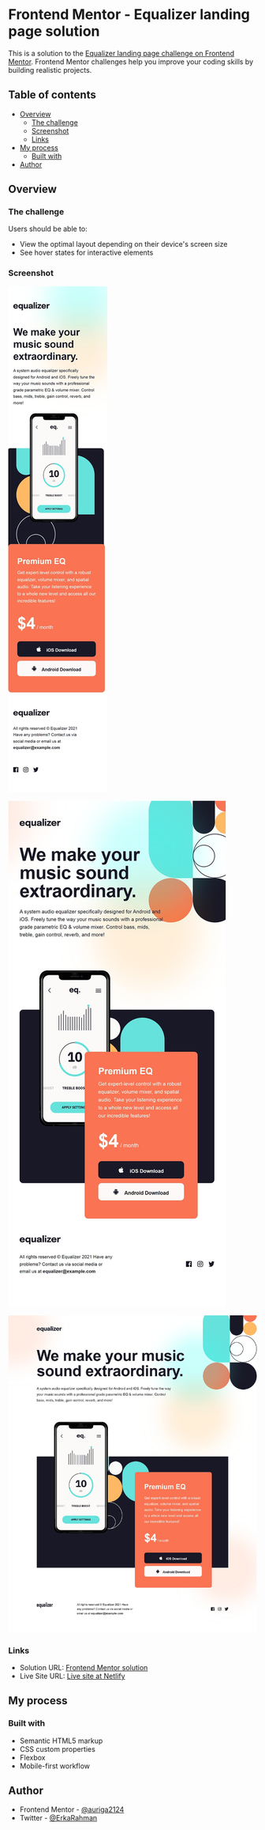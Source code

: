 # Frontend Mentor - Equalizer landing page solution

This is a solution to the [Equalizer landing page challenge on Frontend Mentor](https://www.frontendmentor.io/challenges/equalizer-landing-page-7VJ4gp3DE). Frontend Mentor challenges help you improve your coding skills by building realistic projects. 

## Table of contents

- [Overview](#overview)
  - [The challenge](#the-challenge)
  - [Screenshot](#screenshot)
  - [Links](#links)
- [My process](#my-process)
  - [Built with](#built-with)
- [Author](#author)

## Overview

### The challenge

Users should be able to:

- View the optimal layout depending on their device's screen size
- See hover states for interactive elements

### Screenshot

![](./screenshot/mobile.jpg)

![](./screenshot/tablet.jpg)

![](./screenshot/desktop.jpg)


### Links

- Solution URL: [Frontend Mentor solution](https://www.frontendmentor.io/solutions/equalizer-landing-page-using-flexbox-h-SiQDb5TP)
- Live Site URL: [Live site at Netlify](https://auriga-equalizer.netlify.app/)

## My process

### Built with

- Semantic HTML5 markup
- CSS custom properties
- Flexbox
- Mobile-first workflow

## Author

- Frontend Mentor - [@auriga2124](https://www.frontendmentor.io/profile/auriga2124)
- Twitter - [@ErkaRahman](https://twitter.com/ErkaRahman)
